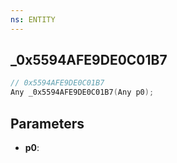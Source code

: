 ```yaml
---
ns: ENTITY
---
```

## _0x5594AFE9DE0C01B7

```c
// 0x5594AFE9DE0C01B7
Any _0x5594AFE9DE0C01B7(Any p0);
```

## Parameters
* **p0**:
